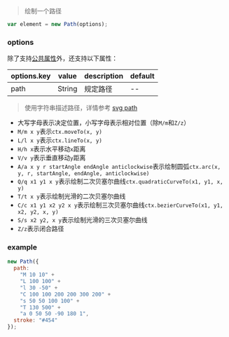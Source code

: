 > 绘制一个路径

```js
var element = new Path(options);
```

### options

除了支持[公共属性](../Element.md)外，还支持以下属性：

| options.key | value  | description | default |
| ----------- | ------ | ----------- | ------- |
| path        | String | 规定路径    | --      |

> 使用字符串描述路径，详情参考 [svg path](https://developer.mozilla.org/zh-CN/docs/Web/SVG/Tutorial/Paths)

* 大写字母表示决定位置，小写字母表示相对位置（除`M/m`和`Z/z`）
* `M/m x y`表示`ctx.moveTo(x, y)`
* `L/l x y`表示`ctx.lineTo(x, y)`
* `H/h x`表示水平移动`x`距离
* `V/v y`表示垂直移动`y`距离
* `A/a x y r startAngle endAngle anticlockwise`表示绘制圆弧`ctx.arc(x, y, r, startAngle, endAngle, anticlockwise)`
* `Q/q x1 y1 x y`表示绘制二次贝塞尔曲线`ctx.quadraticCurveTo(x1, y1, x, y)`
* `T/t x y`表示绘制光滑的二次贝塞尔曲线
* `C/c x1 y1 x2 y2 x y`表示绘制三次贝塞尔曲线`ctx.bezierCurveTo(x1, y1, x2, y2, x, y)`
* `S/s x2 y2, x y`表示绘制光滑的三次贝塞尔曲线
* `Z/z`表示闭合路径

### example

```js
new Path({
  path:
    "M 10 10" +
    "L 100 100" +
    "l 30 -50" +
    "C 100 100 200 200 300 200" +
    "s 50 50 100 100" +
    "T 130 500" +
    "a 0 50 50 -90 180 1",
  stroke: "#454"
});
```
